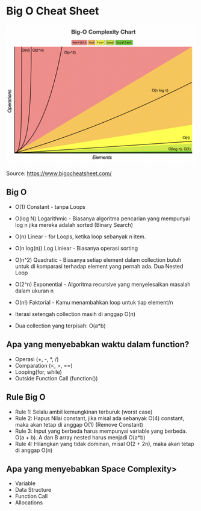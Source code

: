 # Big O Cheat Sheet

![Big O Notation](./BigO.png)

Source: https://www.bigocheatsheet.com/

## Big O

- O(1) Constant - tanpa Loops
- O(log N) Logarithmic - Biasanya algoritma pencarian yang mempunyai log n jika mereka adalah sorted (Binary Search)
- O(n) Linear - for Loops, ketika loop sebanyak n item.
- O(n log(n)) Log Liniear - Biasanya operasi sorting
- O(n^2) Quadratic - Biasanya setiap element dalam collection butuh untuk di komparasi terhadap element yang pernah ada. Dua Nested Loop
- O(2^n) Exponential - Algoritma recursive yang menyelesaikan masalah dalam ukuran n
- O(n!) Faktorial - Kamu menambahkan loop untuk tiap element/n
  
- Iterasi setengah collection masih di anggap O(n)
- Dua collection yang terpisah: O(a*b)

## Apa yang menyebabkan waktu dalam function?
- Operasi (+, -, *, /)
- Comparation (<, >, ==)
- Looping(for, while)
- Outside Function Call (function())

## Rule Big O
- Rule 1: Selalu ambil kemungkinan terburuk (worst case)
- Rule 2: Hapus Nilai constant, jika misal ada sebanyak O(4) constant, maka akan tetap di anggap O(1) (Remove Constant)
- Rule 3: Input yang berbeda harus mempunyai variable yang berbeda. O(a + b). A dan B array nested harus menjadi O(a*b)
- Rule 4: Hilangkan yang tidak dominan, misal O(2 + 2n), maka akan tetap di anggap O(n)

## Apa yang menyebabkan Space Complexity>

- Variable
- Data Structure
- Function Call
- Allocations
